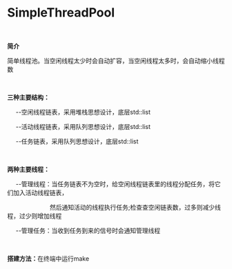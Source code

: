 # SimpleThreadPool

</br>
<p><strong>简介</strong></p>
<p>简单线程池。当空闲线程太少时会自动扩容，当空闲线程太多时，会自动缩小线程数</p>

</br>

<p><strong>三种主要结构：</strong></p>
<p>&nbsp; &nbsp; &nbsp;--空闲线程链表，采用堆栈思想设计，底层std::list</p>
<p>&nbsp; &nbsp; &nbsp;--活动线程链表，采用队列思想设计，底层std::list</p>
<p>&nbsp; &nbsp; &nbsp;--任务链表，采用队列思想设计，底层std::list</p>

</br>

<p><strong>两种主要线程：</strong></p>
<p>&nbsp; &nbsp; &nbsp;--管理线程：当任务链表不为空时，给空闲线程链表里的线程分配任务，将它们加入活动线程链表，</p>
<p>&nbsp; &nbsp; &nbsp;&nbsp; &nbsp; &nbsp; &nbsp; &nbsp;&nbsp; &nbsp; &nbsp;&nbsp; &nbsp; &nbsp;&nbsp;然后通知活动的线程执行任务;检查查空闲链表数，过多则减少线程，过少则增加线程</p>
<p>&nbsp; &nbsp; &nbsp;--管理任务：当收到任务到来的信号时会通知管理线程</p>

</br>
<p><strong>搭建方法：</strong>在终端中运行make</p>
